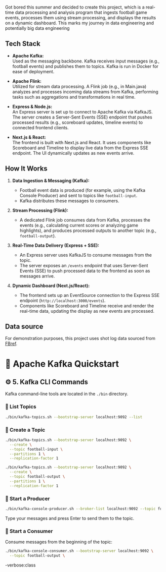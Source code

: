 Got bored this summer and decided to create this project, which is a real-time data processing and analysis program that ingests football game events, processes them using stream processing, and displays the results on a dynamic dashboard. This marks my journey in data engineering and potentially big data engineering

## Tech Stack

- **Apache Kafka:**  
  Used as the messaging backbone. Kafka receives input messages (e.g., football events) and publishes them to topics. Kafka is run in Docker for ease of deployment.

- **Apache Flink:**  
  Utilized for stream data processing. A Flink job (e.g., in Main.java) analyzes and processes incoming data streams from Kafka, performing tasks such as aggregations and transformations in real time.

- **Express & Node.js:**  
  An Express server is set up to connect to Apache Kafka via KafkaJS. The server creates a Server-Sent Events (SSE) endpoint that pushes processed results (e.g., scoreboard updates, timeline events) to connected frontend clients.

- **Next.js & React:**  
  The frontend is built with Next.js and React. It uses components like Scoreboard and Timeline to display live data from the Express SSE endpoint. The UI dynamically updates as new events arrive.

## How It Works

1. **Data Ingestion & Messaging (Kafka):**  
   - Football event data is produced (for example, using the Kafka Console Producer) and sent to topics like `football-input`.
   - Kafka distributes these messages to consumers.

2. **Stream Processing (Flink):**  
   - A dedicated Flink job consumes data from Kafka, processes the events (e.g., calculating current scores or analyzing game highlights), and produces processed outputs to another topic (e.g., `football-output`).

3. **Real-Time Data Delivery (Express + SSE):**  
   - An Express server uses KafkaJS to consume messages from the topic.  
   - The server exposes an `/events` endpoint that uses Server-Sent Events (SSE) to push processed data to the frontend as soon as messages arrive.

4. **Dynamic Dashboard (Next.js/React):**  
   - The frontend sets up an EventSource connection to the Express SSE endpoint (`http://localhost:3000/events`).  
   - Components like Scoreboard and Timeline receive and render the real-time data, updating the display as new events are processed.


## Data source
For demonstration purposes, this project uses shot log data sourced from [FBref](https://fbref.com/en/matches/e307ecc0/Spain-England-July-14-2024-UEFA-Euro-2024).



# 🐳 Apache Kafka Quickstart

## ⚙️ 5. Kafka CLI Commands

Kafka command-line tools are located in the `./bin` directory.

### 🔹 List Topics

```bash
./bin/kafka-topics.sh --bootstrap-server localhost:9092 --list
```

### 🔹 Create a Topic

```bash
./bin/kafka-topics.sh --bootstrap-server localhost:9092 \
  --create \
  --topic football-input \
  --partitions 1 \
  --replication-factor 1
```

```bash
./bin/kafka-topics.sh --bootstrap-server localhost:9092 \
  --create \
  --topic football-output \
  --partitions 1 \
  --replication-factor 1
```

### 🔹 Start a Producer

```bash
./bin/kafka-console-producer.sh --broker-list localhost:9092 --topic football-input
```

Type your messages and press Enter to send them to the topic.

### 🔹 Start a Consumer

Consume messages from the beginning of the topic:

```bash
./bin/kafka-console-consumer.sh --bootstrap-server localhost:9092 \
  --topic football-output \
```

-verbose:class
